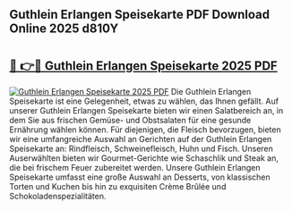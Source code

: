 ## Guthlein Erlangen Speisekarte PDF Download Online 2025 d810Y

# <h2><a href="http://gc68yx.nevu.top/?p=Guthlein+Erlangen+Speisekarte">🔗 👉🔴 Guthlein Erlangen Speisekarte 2025 PDF</a></h2>

[![Guthlein Erlangen Speisekarte 2025 PDF](https://i.imgur.com/dBaPXMq.png)](http://gc68yx.nevu.top/?p=Guthlein+Erlangen+Speisekarte)
Die Guthlein Erlangen Speisekarte ist eine Gelegenheit, etwas zu wählen, das Ihnen gefällt. Auf unserer Guthlein Erlangen Speisekarte bieten wir einen Salatbereich an, in dem Sie aus frischen Gemüse- und Obstsalaten für eine gesunde Ernährung wählen können. Für diejenigen, die Fleisch bevorzugen, bieten wir eine umfangreiche Auswahl an Gerichten auf der Guthlein Erlangen Speisekarte an: Rindfleisch, Schweinefleisch, Huhn und Fisch. Unseren Auserwählten bieten wir Gourmet-Gerichte wie Schaschlik und Steak an, die bei frischem Feuer zubereitet werden. Unsere Guthlein Erlangen Speisekarte umfasst eine große Auswahl an Desserts, von klassischen Torten und Kuchen bis hin zu exquisiten Crème Brûlée und Schokoladenspezialitäten.
